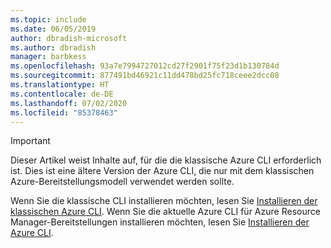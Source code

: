 ```yaml
---
ms.topic: include
ms.date: 06/05/2019
author: dbradish-microsoft
ms.author: dbradish
manager: barbkess
ms.openlocfilehash: 93a7e7994727012cd27f2901f75f23d1b130784d
ms.sourcegitcommit: 877491bd46921c11dd478bd25fc718ceee2dcc08
ms.translationtype: HT
ms.contentlocale: de-DE
ms.lasthandoff: 07/02/2020
ms.locfileid: "85378463"
---
```

> [!IMPORTANT]
> Dieser Artikel weist Inhalte auf, für die die klassische Azure CLI erforderlich ist. Dies ist eine ältere Version der Azure CLI, die nur mit dem klassischen Azure-Bereitstellungsmodell verwendet werden sollte.
>
> Wenn Sie die klassische CLI installieren möchten, lesen Sie [Installieren der klassischen Azure CLI](/cli/azure/install-classic-cli). Wenn Sie die aktuelle Azure CLI für Azure Resource Manager-Bereitstellungen installieren möchten, lesen Sie [Installieren der Azure CLI](/cli/azure/install-azure-cli).
